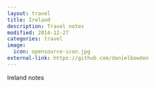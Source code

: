 ```yaml
---
layout: travel
title: Ireland
description: Travel notes
modified: 2014-12-27
categories: travel
image:
  icon: opensource-icon.jpg
external-link: https://github.com/danielbowden
---
```


Ireland notes